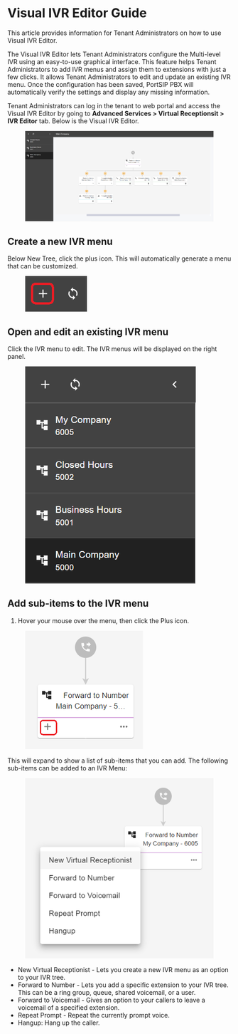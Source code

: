 # Visual IVR Editor Guide

This article provides information for Tenant Administrators on how to use Visual IVR Editor.

The Visual IVR Editor lets Tenant Administrators configure the Multi-level IVR using an easy-to-use graphical interface. This feature helps Tenant Administrators to add IVR menus and assign them to extensions with just a few clicks. It allows Tenant Administrators to edit and update an existing IVR menu. Once the configuration has been saved, PortSIP PBX will automatically verify the settings and display any missing information.&#x20;

Tenant Administrators can log in the tenant to web portal and access the Visual IVR Editor by going to **Advanced Services > Virtual Receptionsit > IVR Editor** tab. Below is the  Visual IVR Editor.

<figure><img src="../../.gitbook/assets/portsip_ivr_editor.png" alt=""><figcaption></figcaption></figure>

## Create a new IVR menu

Below New Tree, click the plus icon. This will automatically generate a menu that can be customized.

<figure><img src="../../.gitbook/assets/new_ivr_tree.png" alt=""><figcaption></figcaption></figure>

## Open and edit an existing IVR menu

Click the IVR menu to edit. The IVR menus will be displayed on the right panel.

<figure><img src="../../.gitbook/assets/open_ivr_tree.png" alt=""><figcaption></figcaption></figure>

## Add sub-items to the IVR menu

1. Hover your mouse over the menu, then click the Plus icon.

<figure><img src="../../.gitbook/assets/new_sub_ivr.png" alt=""><figcaption></figcaption></figure>

This will expand to show a list of sub-items that you can add. The following sub-items can be added to an IVR Menu:

<figure><img src="../../.gitbook/assets/sub_ivr_menu_list.png" alt=""><figcaption></figcaption></figure>

* New Virtual Receptionist - Lets you create a new IVR menu as an option to your IVR tree.&#x20;
* Forward to Number - Lets you add a specific extension to your IVR tree. This can be a ring group, queue, shared voicemail, or a user.
* Forward to Voicemail - Gives an option to your callers to leave a voicemail of a specified extension.
* Repeat Prompt - Repeat the currently prompt voice.
* Hangup: Hang up the caller.



